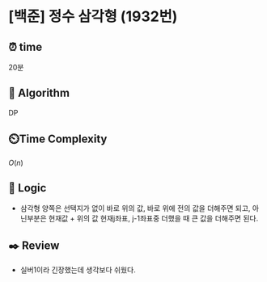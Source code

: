 # [백준] 정수 삼각형 (1932번)

## ⏰ **time**

20분

## :pushpin: **Algorithm**

DP

## ⏲️**Time Complexity**

$O(n)$

## :round_pushpin: **Logic**

- 삼각형 양쪽은 선택지가 없이 바로 위의 값, 바로 위에 전의 값을 더해주면 되고, 아닌부분은 현재값 + 위의 값 현재j좌표, j-1좌표중 더했을 때 큰 값을 더해주면 된다.

## :black_nib: **Review**

- 실버1이라 긴장했는데 생각보다 쉬웠다.
